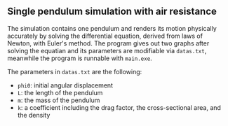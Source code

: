 ## Single pendulum simulation with air resistance

The simulation contains one pendulum and renders its motion physically accurately by solving the differential equation, derived from laws of Newton, with Euler's method. The program gives out two graphs after solving the equatian and its parameters are modifiable via `datas.txt`, meanwhile the program is runnable with `main.exe`.

The parameters in `datas.txt` are the following:

- `phi0`: initial angular displacement  
- `L`: the length of the pendulum  
- `m`: the mass of the pendulum  
- `k`: a coefficient including the drag factor, the cross-sectional area, and the density  

